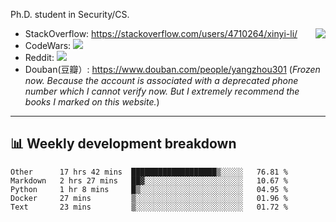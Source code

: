 Ph.D. student in Security/CS.

<img align="right" src="https://github-readme-stats.vercel.app/api?username=li-xin-yi&count_private=true&show_icons=true&hide_title=true&theme=tokyonight" />

- StackOverflow: https://stackoverflow.com/users/4710264/xinyi-li/
- CodeWars: [![](https://www.codewars.com/users/xy-li/badges/micro)](https://www.codewars.com/users/xy-li/)
- Reddit: [![](https://img.shields.io/reddit/user-karma/combined/xy-li?style=social)](https://www.reddit.com/user/xy-li/)
- Douban(豆瓣）: https://www.douban.com/people/yangzhou301  (*Frozen now. Because the account is associated with a deprecated phone number which I cannot verify now. But I extremely recommend the books I marked on this website.*)

---

## 📊 Weekly development breakdown

<!--START_SECTION:waka-->
```text
Other      17 hrs 42 mins  ███████████████████▒░░░░░   76.81 % 
Markdown   2 hrs 27 mins   ██▓░░░░░░░░░░░░░░░░░░░░░░   10.67 % 
Python     1 hr 8 mins     █▒░░░░░░░░░░░░░░░░░░░░░░░   04.95 % 
Docker     27 mins         ▒░░░░░░░░░░░░░░░░░░░░░░░░   01.96 % 
Text       23 mins         ▒░░░░░░░░░░░░░░░░░░░░░░░░   01.72 % 
```
<!--END_SECTION:waka-->
